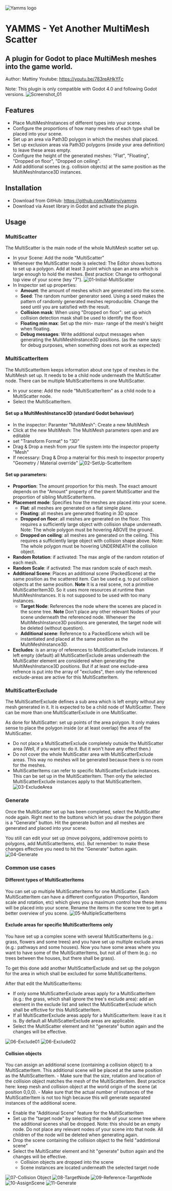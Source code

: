 ![Yamms logo](https://raw.githubusercontent.com/Mattiny/yamms/main/icon.svg)
# YAMMS - Yet Another MultiMesh Scatter
## A plugin for Godot to place MultiMesh meshes into the game world.

Author: Mattiny
Youtube: https://youtu.be/783reAHkYFc

Note: This plugin is only compatible with Godot 4.0 and following Godot versions.
![Screenshot_01](https://user-images.githubusercontent.com/127634166/224740362-c7ddbf76-da05-48d6-a1a2-7aacbeb36a8a.png)
## Features

- Place MultiMeshInstances of different types into your scene.
- Configure the proportions of how many meshes of each type shall be placed into your scene.
- Set up an area via Path3D polygon in which the meshes shall placed.
- Set up exclusion areas via Path3D polygons (inside your area definition) to leave these areas empty.
- Configure the height of the generated meshes: "Flat", "Floating", "Dropped on floor", "Dropped on ceiling".
- Add additional scenes (e.g. collision objects) at the same position as the MultiMeshInstance3D instances.

## Installation
- Download from GitHub: https://github.com/Mattiny/yamms
- Download via Asset library in Godot and activate the plugin.
 
## Usage
### MultiScatter
The MultiScatter is the main node of the whole MultiMesh scatter set up.
- In your Scene: Add the node "MultiScatter"
- Whenever the MultiScatter node is selected: The Editor shows buttons to set up a polygon. Add at least 3 point which span an area which is large enough to hold the meshes. Best practice: Change to orthogonal top view of your scene (key "7").
![01-Initial-MultiScatter](https://github.com/Mattiny/yamms/assets/127634166/934aa284-2341-4b17-8b8b-2f2bbd2984e7)
- In Inspector set up properties:
	- **Amount**: the amount of meshes which are generated into the scene.
	- **Seed**: The random number generator seed. Using a seed makes the pattern of randomly generated meshes reproducible. Change the seed until you are satisfied with the result.
	- **Collision mask**: When using "Dropped on floor": set up which collision detection mask shall be used to identify the floor.
	- **Floating min max**: Set up the min- max- range of the mesh's height when floating.
 	- **Debug messages**: Write additional output messages when generating the MultiMeshInstance3D positions. (as the name says: for debug purposes, when something does not work as expected)

### MultiScatterItem
The MultiScatterItem keeps information about one type of meshes in the MultiMesh set up. It needs to be a child node underneath the MultiScatter node. There can be multiple MultiScatterItems in one MultiScatter.

- In your scene: Add the node "MultiScatterItem" as a child node to a MultiScatter node.
- Select the MultiScatterItem.

#### Set up a MultiMeshInstance3D (standard Godot behaviour)
- In the inspector: Paramter "MultiMesh": Create a new MultiMesh
- Click at the new MultiMesh: The MultiMesh parameters open and are editable
- set "Transform Format" to "3D"
- Drag & Drop a mesh from your file system into the inspector property "Mesh"
- If necessary: Drag & Drop a material for this mesh to inspector property "Geometry / Material override"
![02-SetUp-ScatterItem](https://github.com/Mattiny/yamms/assets/127634166/edaa6298-b01e-4ef7-a0c6-c9af46057575)

#### Set up parameters:
- **Proportion**: The amount proportion for this mesh. The exact amount depends on the "Amount" property of the parent MultiScatter and the proportion of sibling MultiScatterItems.
- **Placement mode**: Specifies how the meshes are placed into your scene.
	- **Flat**: all meshes are generated on a flat simple plane.
	- **Floating**: all meshes are generated floating in 3D space
	- **Dropped on floor**: all meshes are generated on the floor. This requires a sufficiently large object with collision shape underneath. Note: The whole polygon must be hovering ABOVE the ground.
   	- **Dropped on ceiling**: all meshes are generated on the ceiling. This requires a sufficiently large object with collision shape above. Note: The whole polygon must be hovering UNDERNEATH the collision object.
- **Random Rotation**: if activated: The max angle of the random rotation of each mesh.
- **Random Scale**: if activated: The max random scale of each mesh.
- **Additional Scene**: Places an additional scene (PackedScene) at the same position as the scattered item. Can be used e.g. to put collision objects at the same position. **Note** It is a real scene, not a primitive MultiScatterItem3D. So it uses more resources at runtime than MultiMeshInstances. It is not supposed to be used with too many instances.
	- **Target Node**: References the node where the scenes are placed in the scene tree. **Note** Don't place any other relevant Nodes of your scene underneath the referenced node. Whenever the MultiMeshInstance3D positions are generated, the target node will be deleted (without question).
	- **Additional scene**: Reference to a PackedScene which will be instantiated and placed at the same position as the MultiMeshInstance3D.
- **Excludes**: is an array of references to MultiScatterExclude instances. If left empty (default) all MultiScatterExclude areas underneath the MultiScatter element are considered when generating the MultiMeshInstance3D positions. But if at least one exclude-area refrence is put into the array of "excludes", then only the referenced exclude-areas are active for this MultiScatterItem.  

### MultiScatterExclude
The MultiScatterExclude defines a sub area which is left empty without any mesh generated in it. It is expected to be 
a child node of MultiScatter. There can be more than one MultiScatterExclude in one MultiScatter.

As done for MultiScatter: set up points of the area polygon. It only makes sense to place the polygon inside (or at least overlap) the area of the MultiScatter.
- Do not place a MultiScatterExclude completely outside the MultiScatter area (Well, if you want to: do it. But it won't have any effect then.)
- Do not cover the whole MultiScatter area with MultiScatterExclude areas. This way no meshes will be generated because there is no room for the meshes.
- MultiScatterItems can refer to specific MultiScatterExclude instances. This can be set up in the MultiScatterItem. Then only the selected MultiScatterExclude instances apply to that MultiScatterItem.
![03-ExcludeArea](https://github.com/Mattiny/yamms/assets/127634166/6333f979-e797-48a2-aaa9-e073eb04d352)

### Generate
Once the MultiScatter set up has been completed, select the MultiScatter node again. Right next to the buttons which let you draw the polygon there is a "Generate" button.
Hit the generate button and all meshes are generated and placed into your scene.

You still can edit your set up (move polygons, add/remove points to polygons, add MultiScatterItems, etc). But remember: to make these changes effective you need to hit the "Generate" button again.
![04-Generate](https://github.com/Mattiny/yamms/assets/127634166/1df229f7-18e3-4bcf-9162-ce68de0f7078)

### Common use cases
#### Different types of MultiScatterItems
You can set up multiple MultiScatterItems for one MultiScatter. 
Each MultiScatterItem can have a different configuration (Proportion, Random scale and rotation, etc) which gives you a maximum control how these items will be placed into your scene.
Rename the items in the scene tree to get a better overview of you scene.
![05-MultipleScatterItems](https://github.com/Mattiny/yamms/assets/127634166/4b2ea495-5e03-4870-81c4-c2ac88b9d579)

#### Exclude areas for specific MultiScatterItems only
You have set up a complex scene with several MultiScatterItems (e.g.: grass, flowers and some trees) and you have set up multiple exclude areas (e.g.: pathways and some houses). Now you have some areas where you want to have some of the MultiScatterItems, but not all of them (e.g.: no trees between the houses, but there shall be grass).

To get this done add another MultiScatterExclude and set up the polygon for the area in which shall be excluded for some MultiScatterItems. 

After that edit the MultiScatterItems:
- If only some MultiScatterExclude areas apply for a MultiScatterItem (e.g.: the grass, which shall ignore the tree's exclude area): add an element in the exclude list and select the MultiScatterExclude which shall be effictive for this MultiScatterItem.
- If all MultiScatterExclude areas apply for a MultiScatterItem: leave it as it is. By default all MultiScatterExclude areas are applicable.
- Select the MultiScatter element and hit "generate" button again and the changes will be effective.
  
![06-Exclude01](https://github.com/Mattiny/yamms/assets/127634166/2c5f0b7b-cbd8-4b74-9aba-efaac5f47eac)
![06-Exclude02](https://github.com/Mattiny/yamms/assets/127634166/24e1176a-c6a6-4029-b796-8c155da3e799)

#### Collision objects
You can assign an additional scene (containing a collision object) to a MultiScatterItem. This additional scene will be placed at the same position as the MultiScatterItem.
	- Make sure that the size, rotation and location of the collision object matches the mesh of the MultiScatterItem. Best practice here: keep mesh and collision object at the world origin of the scene (at position 0,0,0).
 	- Make sure that the actual number of instances of the MultiScatterItem is not too high because this will generate separated instances of the additional scene.
- Enable the "Additional Scene" feature for the MultiScatterItem
- Set up the "target node" by selecting the node of your scene tree where the additional scenes shall be dropped. Note: this should be an empty node. Do not place any relevant nodes of your scene into that node. All children of the node will be deleted when generating again.
- Drop the scene containing the collision object to the field "addintional scene"
- Select the MultiScatter element and hit "generate" button again and the changes will be effective.
	- Collision objects are dropped into the scene
 	- Scene instances are located underneath the selected target node
 
  
![07-Collision Object](https://github.com/Mattiny/yamms/assets/127634166/0ae5efb7-777c-49bb-9661-8f98a9005dc5)
![08-TargetNode](https://github.com/Mattiny/yamms/assets/127634166/7fe4c5a2-1f90-4dd8-aae4-cef45b033703)
![09-Reference-TargetNode](https://github.com/Mattiny/yamms/assets/127634166/16b88d4d-49ff-487d-b9fc-4d85d51aeb5e)
![10-AssignScene](https://github.com/Mattiny/yamms/assets/127634166/cd2b8c4d-3616-4cef-a049-20b81fcc53d5)
![11-Generate](https://github.com/Mattiny/yamms/assets/127634166/ebabd6d9-6d7a-4c68-b686-682ce6aa8c38)

